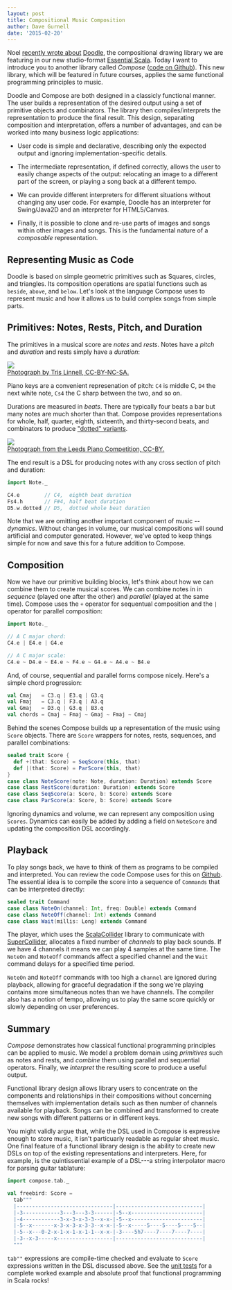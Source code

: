 ```yaml
---
layout: post
title: Compositional Music Composition
author: Dave Gurnell
date: '2015-02-20'
---
```


Noel [recently wrote about][studio-scala] [Doodle][doodle],
the compositional drawing library we are featuring
in our new studio-format [Essential Scala][essential-scala].
Today I want to introduce you to another library called *Compose*
([code on Github][compose]).
This new library, which will be featured in future courses,
applies the same functional programming principles to music.

<!-- break -->

Doodle and Compose are both designed in a classicly functional manner.
The user builds a representation of the desired output
using a set of primitive objects and combinators.
The library then compiles/interprets the representation
to produce the final result.
This design, separating composition and interpretation,
offers a number of advantages,
and can be worked into many business logic applications:

 - User code is simple and declarative,
   describing only the expected output
   and ignoring implementation-specific details.

 - The intermediate representation, if defined correctly,
   allows the user to easily change aspects of the output:
   relocating an image to a different part of the screen,
   or playing a song back at a different tempo.

 - We can provide different interpreters for different situations
   without changing any user code.
   For example, Doodle has an interpreter for Swing/Java2D
   and an interpreter for HTML5/Canvas.

 - Finally, it is possible to clone and re-use
   parts of images and songs within other images and songs.
   This is the fundamental nature of a *composable* representation.

## Representing Music as Code

Doodle is based on simple geometric primitives
such as Squares, circles, and triangles.
Its composition operations are spatial functions such as
`beside`, `above`, and `below`.
Let's look at the language Compose uses to represent music
and how it allows us to build complex songs from simple parts.

## Primitives: Notes, Rests, Pitch, and Duration

The primitives in a musical score are *notes* and *rests*.
Notes have a *pitch* and *duration* and rests simply have a *duration*:

<div class="captioned">
  <img src="/images/blog/2015-02-01-compositional-music-composition.jpg">
  <div class="caption">
    <a href="https://www.flickr.com/photos/jonnyentropy/8237873224">
      Photograph by Tris Linnell, CC-BY-NC-SA.
    </a>
  </div>
</div>

Piano keys are a convenient represenation of pitch:
`C4` is middle C, `D4` the next white note,
`Cs4` the C sharp between the two, and so on.

Durations are measured in *beats*.
There are typically four beats a bar but many notes are much shorter than that.
Compose provides representations for whole, half, quarter, eighth, sixteenth,
and thirty-second beats, and combinators to produce
["dotted" variants](https://en.wikipedia.org/wiki/Dotted_note).

<div class="captioned">
  <img src="/images/blog/2015-02-01-compositional-music-composition-pitches.jpg">
  <div class="caption">
    <a href="https://www.flickr.com/photos/124497826@N08/14121388525">
      Photograph from the Leeds Piano Competition, CC-BY.
    </a>
  </div>
</div>

The end result is a DSL for producing notes with any cross section of
pitch and duration:

~~~ scala
import Note._

C4.e        // C4,  eighth beat duration
Fs4.h       // F#4, half beat duration
D5.w.dotted // D5,  dotted whole beat duration
~~~

Note that we are omitting another important component of music -- *dynamics*.
Without changes in volume, our musical compositions will sound
artificial and computer generated.
However, we've opted to keep things simple for now
and save this for a future addition to Compose.

## Composition

Now we have our primitive building blocks,
let's think about how we can combine them to create musical scores.
We can combine notes in in *sequence* (played one after the other) and
*parallel* (played at the same time).
Compose uses the `+` operator for sequentual composition and
the `|` operator for parallel composition:

~~~ scala
import Note._

// A C major chord:
C4.e | E4.e | G4.e

// A C major scale:
C4.e ~ D4.e ~ E4.e ~ F4.e ~ G4.e ~ A4.e ~ B4.e
~~~

And, of course, sequential and parallel forms compose nicely.
Here's a simple chord progression:

~~~ scala
val Cmaj   = C3.q | E3.q | G3.q
val Fmaj   = C3.q | F3.q | A3.q
val Gmaj   = D3.q | G3.q | B3.q
val chords = Cmaj ~ Fmaj ~ Gmaj ~ Fmaj ~ Cmaj
~~~

Behind the scenes Compose builds up a representation of the
music using `Score` objects. There are `Score` wrappers
for notes, rests, sequences, and parallel combinations:

~~~ scala
sealed trait Score {
  def +(that: Score) = SeqScore(this, that)
  def |(that: Score) = ParScore(this, that)
}
case class NoteScore(note: Note, duration: Duration) extends Score
case class RestScore(duration: Duration) extends Score
case class SeqScore(a: Score, b: Score) extends Score
case class ParScore(a: Score, b: Score) extends Score
~~~

Ignoring dynamics and volume,
we can represent any composition using `Scores`.
Dynamics can easily be added by adding a field on `NoteScore`
and updating the composition DSL accordingly.

## Playback

To play songs back, we have to think of them as
programs to be compiled and interpreted.
You can review the code Compose uses for this on [Github](compose).
The essential idea is to compile the score into a
sequence of `Commands` that can be interpreted directly:

~~~ scala
sealed trait Command
case class NoteOn(channel: Int, freq: Double) extends Command
case class NoteOff(channel: Int) extends Command
case class Wait(millis: Long) extends Command
~~~

The player, which uses the [ScalaCollider](scalacollider) library
to communicate with [SuperCollider](supercollider),
allocates a fixed number of *channels* to play back sounds.
If we have 4 channels it means we can play 4 samples at the same time.
The `NoteOn` and `NoteOff` commands affect a specified channel
and the `Wait` command delays for a specified time period.

`NoteOn` and `NoteOff` commands with too high a `channel`
are ignored during playback, allowing for graceful degradation
if the song we're playing contains
more simultaneous notes than we have channels.
The compiler also has a notion of tempo,
allowing us to play the same score quickly or slowly
depending on user preferences.

## Summary

*Compose* demonstrates how classical
functional programming principles can be applied to music.
We model a problem domain using *primitives* such as notes and rests,
and *combine* them using parallel and sequential operators.
Finally, we *interpret* the resulting score to produce a useful output.

Functional library design allows library users to concentrate on the
components and relationships in their compositions
without concerning themselves with implementation details such
as then number of channels available for playback.
Songs can be combined and transformed to create new songs
with different patterns or in different keys.

You might validly argue that,
while the DSL used in Compose is expressive enough to store music,
it isn't particuarly readable as regular sheet music.
One final feature of a functional library design is the ability
to create new DSLs on top of the existing representations and interpreters.
Here, for example, is the quintissential example of a DSL---a
string interpolator macro for parsing guitar tablature:

~~~ scala
import compose.tab._

val freebird: Score =
  tab"""
  |-------------------------------|----------------------------|
  |-3------------3---3---3-3------|-5--x-----------------------|
  |-4------------3-x-3-x-3-3--x-x-|-5--x-----------------------|
  |-5--x-------x-3-x-3-x-3-3--x-x-|-5--x-----5----5----5----5--|
  |-5--x---0-2-x-1-x-1-x-1-1--x-x-|-3----5h7----7----7----7----|
  |-3--x-3-----x------------------|----------------------------|
  """
~~~

`tab""` expressions are compile-time checked and evaluate to
`Score` expressions written in the DSL discussed above.
See the [unit tests][tab-unit-tests] for a complete worked example
and absolute proof that functional programming in Scala rocks!

[studio-scala]: 2015-01-26-rethinking-online-training.html
[essential-scala]: /training/courses/essential-scala
[doodle]: https://github.com/underscoreio/doodle
[compose]: https://github.com/underscoreio/compose
[scalacollider]: http://www.sciss.de/scalaCollider/
[hanns-rutz]: http://sciss.de/
[supercollider]: http://audiosynth.com/
[tab-unit-tests]: https://github.com/underscoreio/compose/blob/master/src/test/scala/compose/tab/TablatureSyntaxSpec.scala
